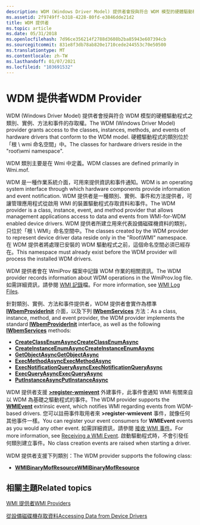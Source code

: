 ```yaml
---
description: WDM (Windows Driver Model) 提供者會授與符合 WDM 模型的硬體驅動程式之類別、實例、方法和事件的存取權。
ms.assetid: 2f9749ff-b318-4228-80fd-e3846dde21d2
title: WDM 提供者
ms.topic: article
ms.date: 05/31/2018
ms.openlocfilehash: 7d96ce356214f2788d3608b2ba85943e607394cb
ms.sourcegitcommit: 831e8f3db78ab820e1710cede244553c70e50500
ms.translationtype: MT
ms.contentlocale: zh-TW
ms.lasthandoff: 01/07/2021
ms.locfileid: "103691532"
---
```

# <a name="wdm-provider"></a><span data-ttu-id="bbc8b-103">WDM 提供者</span><span class="sxs-lookup"><span data-stu-id="bbc8b-103">WDM Provider</span></span>

<span data-ttu-id="bbc8b-104">WDM (Windows Driver Model) 提供者會授與符合 WDM 模型的硬體驅動程式之類別、實例、方法和事件的存取權。</span><span class="sxs-lookup"><span data-stu-id="bbc8b-104">The WDM (Windows Driver Model) provider grants access to the classes, instances, methods, and events of hardware drivers that conform to the WDM model.</span></span> <span data-ttu-id="bbc8b-105">硬體驅動程式的類別位於「根 \\ wmi 命名空間」中。</span><span class="sxs-lookup"><span data-stu-id="bbc8b-105">The classes for hardware drivers reside in the "root\\wmi namespace".</span></span>

<span data-ttu-id="bbc8b-106">WDM 類別主要是在 Wmi 中定義。</span><span class="sxs-lookup"><span data-stu-id="bbc8b-106">WDM classes are defined primarily in Wmi.mof.</span></span>

<span data-ttu-id="bbc8b-107">WDM 是一種作業系統介面，可用來提供資訊和事件通知。</span><span class="sxs-lookup"><span data-stu-id="bbc8b-107">WDM is an operating system interface through which hardware components provide information and event notification.</span></span> <span data-ttu-id="bbc8b-108">WDM 提供者是一種類別、實例、事件和方法提供者，可讓管理應用程式從啟用 WMI 的裝置驅動程式存取資料和事件。</span><span class="sxs-lookup"><span data-stu-id="bbc8b-108">The WDM provider is a class, instance, event, and method provider that allows management applications access to data and events from WMI-for-WDM enabled device drivers.</span></span> <span data-ttu-id="bbc8b-109">WDM 提供者所建立用來代表設備磁碟機資料的類別，只位於「根 \\ WMI」命名空間中。</span><span class="sxs-lookup"><span data-stu-id="bbc8b-109">The classes created by the WDM provider to represent device driver data reside only in the "Root\\WMI" namespace.</span></span> <span data-ttu-id="bbc8b-110">在 WDM 提供者將處理已安裝的 WDM 驅動程式之前，這個命名空間必須已經存在。</span><span class="sxs-lookup"><span data-stu-id="bbc8b-110">This namespace must already exist before the WDM provider will process the installed WDM drivers.</span></span>

<span data-ttu-id="bbc8b-111">WDM 提供者會在 WmiProv 檔案中記錄 WDM 作業的相關資訊。</span><span class="sxs-lookup"><span data-stu-id="bbc8b-111">The WDM provider records information about WDM operations in the WmiProv.log file.</span></span> <span data-ttu-id="bbc8b-112">如需詳細資訊，請參閱 [WMI 記錄](/windows/desktop/WmiSdk/wmi-log-files)檔。</span><span class="sxs-lookup"><span data-stu-id="bbc8b-112">For more information, see [WMI Log Files](/windows/desktop/WmiSdk/wmi-log-files).</span></span>

<span data-ttu-id="bbc8b-113">針對類別、實例、方法和事件提供者，WDM 提供者會實作為標準 [**IWbemProviderInit**](/windows/desktop/api/wbemprov/nn-wbemprov-iwbemproviderinit) 介面，以及下列 [**IWbemServices**](/windows/desktop/api/wbemcli/nn-wbemcli-iwbemservices) 方法：</span><span class="sxs-lookup"><span data-stu-id="bbc8b-113">As a class, instance, method, and event provider, the WDM provider implements the standard [**IWbemProviderInit**](/windows/desktop/api/wbemprov/nn-wbemprov-iwbemproviderinit) interface, as well as the following [**IWbemServices**](/windows/desktop/api/wbemcli/nn-wbemcli-iwbemservices) methods:</span></span>

-   [<span data-ttu-id="bbc8b-114">**CreateClassEnumAsync**</span><span class="sxs-lookup"><span data-stu-id="bbc8b-114">**CreateClassEnumAsync**</span></span>](/windows/desktop/api/wbemcli/nf-wbemcli-iwbemservices-createclassenumasync)
-   [<span data-ttu-id="bbc8b-115">**CreateInstanceEnumAsync**</span><span class="sxs-lookup"><span data-stu-id="bbc8b-115">**CreateInstanceEnumAsync**</span></span>](/windows/desktop/api/wbemcli/nf-wbemcli-iwbemservices-createinstanceenumasync)
-   [<span data-ttu-id="bbc8b-116">**GetObjectAsync**</span><span class="sxs-lookup"><span data-stu-id="bbc8b-116">**GetObjectAsync**</span></span>](/windows/desktop/api/wbemcli/nf-wbemcli-iwbemservices-getobjectasync)
-   [<span data-ttu-id="bbc8b-117">**ExecMethodAsync**</span><span class="sxs-lookup"><span data-stu-id="bbc8b-117">**ExecMethodAsync**</span></span>](/windows/desktop/api/wbemcli/nf-wbemcli-iwbemservices-execmethodasync)
-   [<span data-ttu-id="bbc8b-118">**ExecNotificationQueryAsync**</span><span class="sxs-lookup"><span data-stu-id="bbc8b-118">**ExecNotificationQueryAsync**</span></span>](/windows/desktop/api/wbemcli/nf-wbemcli-iwbemservices-execnotificationqueryasync)
-   [<span data-ttu-id="bbc8b-119">**ExecQueryAsync**</span><span class="sxs-lookup"><span data-stu-id="bbc8b-119">**ExecQueryAsync**</span></span>](/windows/desktop/api/wbemcli/nf-wbemcli-iwbemservices-execqueryasync)
-   [<span data-ttu-id="bbc8b-120">**PutInstanceAsync**</span><span class="sxs-lookup"><span data-stu-id="bbc8b-120">**PutInstanceAsync**</span></span>](/windows/desktop/api/wbemcli/nf-wbemcli-iwbemservices-putinstanceasync)

<span data-ttu-id="bbc8b-121">WDM 提供者支援 [**>register-wmievent**](/windows/desktop/WmiCoreProv/wmievent) 外建事件，此事件會通知 WMI 有關來自以 WDM 為基礎之驅動程式的事件。</span><span class="sxs-lookup"><span data-stu-id="bbc8b-121">The WDM provider supports the [**WMIEvent**](/windows/desktop/WmiCoreProv/wmievent) extrinsic event, which notifies WMI regarding events from WDM-based drivers.</span></span> <span data-ttu-id="bbc8b-122">您可以註冊事件取用者來 **>register-wmievent** 事件，就像任何其他事件一樣。</span><span class="sxs-lookup"><span data-stu-id="bbc8b-122">You can register your event consumers for **WMIEvent** events as you would any other event.</span></span> <span data-ttu-id="bbc8b-123">如需詳細資訊，請參閱 [接收 WMI 事件](/windows/desktop/WmiSdk/receiving-a-wmi-event)。</span><span class="sxs-lookup"><span data-stu-id="bbc8b-123">For more information, see [Receiving a WMI Event](/windows/desktop/WmiSdk/receiving-a-wmi-event).</span></span> <span data-ttu-id="bbc8b-124">啟動驅動程式時，不會引發任何類別建立事件。</span><span class="sxs-lookup"><span data-stu-id="bbc8b-124">No class creation events are raised when starting a driver.</span></span>

<span data-ttu-id="bbc8b-125">WDM 提供者支援下列類別：</span><span class="sxs-lookup"><span data-stu-id="bbc8b-125">The WDM provider supports the following class:</span></span>

-   [<span data-ttu-id="bbc8b-126">**WMIBinaryMofResource**</span><span class="sxs-lookup"><span data-stu-id="bbc8b-126">**WMIBinaryMofResource**</span></span>](wmibinarymofresource.md)

## <a name="related-topics"></a><span data-ttu-id="bbc8b-127">相關主題</span><span class="sxs-lookup"><span data-stu-id="bbc8b-127">Related topics</span></span>

<dl> <dt>

[<span data-ttu-id="bbc8b-128">WMI 提供者</span><span class="sxs-lookup"><span data-stu-id="bbc8b-128">WMI Providers</span></span>](/windows/desktop/WmiSdk/wmi-providers)
</dt> <dt>

[<span data-ttu-id="bbc8b-129">從設備磁碟機存取資料</span><span class="sxs-lookup"><span data-stu-id="bbc8b-129">Accessing Data from Device Drivers</span></span>](/windows/desktop/WmiSdk/accessing-data-from-device-drivers)
</dt> </dl>

 

 
